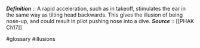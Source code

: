 ***Definition***    :: A rapid acceleration, such as in takeoff, stimulates the ear in the same way as tilting head backwards. This gives the illusion of being nose-up, and could result in pilot pushing nose into a dive.
***Source***         :: [[PHAK Ch17]]

#glossary #illusions 